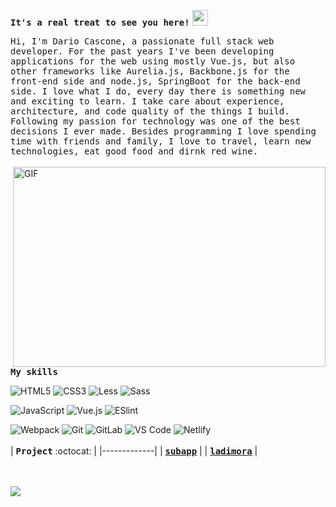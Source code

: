 <p align="left"><samp><strong>It's a real treat to see you here!</strong></samp> <img src="https://media.giphy.com/media/hvRJCLFzcasrR4ia7z/giphy.gif" width="25px"></div>

<div align="left">
  <samp>Hi, I'm Dario Cascone, a passionate full stack web developer. For the past  years I've been developing applications for the web using mostly Vue.js, but also other frameworks like Aurelia.js, Backbone.js for the front-end side and node.js, SpringBoot for the back-end side. 
I love what I do, every day there is something new and exciting to learn. I take care about experience, architecture, and code quality of the things I build.
Following my passion for technology was one of the best decisions I ever made.
Besides programming I love spending time with friends and family,
I love to travel, learn new technologies, eat good food and dirnk red wine.
  </samp>
  <br> <br>
  <img align="right" alt="GIF" src="https://github.com/abhisheknaiidu/abhisheknaiidu/blob/master/code.gif?raw=true" width="500" height="320" />
<p><samp><strong>My skills</strong></samp></p>

![HTML5](https://img.shields.io/badge/-HTML5-%23E44D27?style=flat-square&logo=html5&logoColor=ffffff)
![CSS3](https://img.shields.io/badge/-CSS3-%231572B6?style=flat-square&logo=css3)
![Less](https://img.shields.io/badge/-Less-%231d365d?style=flat-square&logo=less&logoColor=ffffff)
![Sass](https://img.shields.io/badge/-Sass-%23CC6699?style=flat-square&logo=sass&logoColor=ffffff)

![JavaScript](https://img.shields.io/badge/-JavaScript-%23F7DF1C?style=flat-square&logo=javascript&logoColor=000000&labelColor=%23F7DF1C&color=%23FFCE5A)
![Vue.js](https://img.shields.io/badge/-Vue.js-%232c3e50?style=flat-square&logo=vuedotjs)
![ESlint](https://img.shields.io/badge/-ESLint-%234B32C3?style=flat-square&logo=eslint)

![Webpack](https://img.shields.io/badge/-Webpack-%232C3A42?style=flat-square&logo=webpack)
![Git](https://img.shields.io/badge/-Git-%23F05032?style=flat-square&logo=git&logoColor=%23ffffff)
![GitLab](https://img.shields.io/badge/-GitLab-FCA121?style=flat-square&logo=gitlab)
![VS Code](https://img.shields.io/badge/-VSCode-%23007ACC?style=flat-square&logo=visual-studio-code)
![Netlify](https://img.shields.io/badge/-Netlify-%2300C7B7?style=flat-square&logo=netlify&logoColor=ffffff)
 <br> <br>
|      <samp><strong>Project</strong></samp> :octocat:   |
|-------------|
| [**<samp><strong>subapp</strong></samp>**](https://www.subapp.it) |
| [**<samp><strong>ladimora</strong></samp>**](https://www.casadiriposoladimora.com) |

 <br> <br>
![](https://visitor-badge.glitch.me/badge?page_id=DarioCasc.DarioCasc)
<div>


